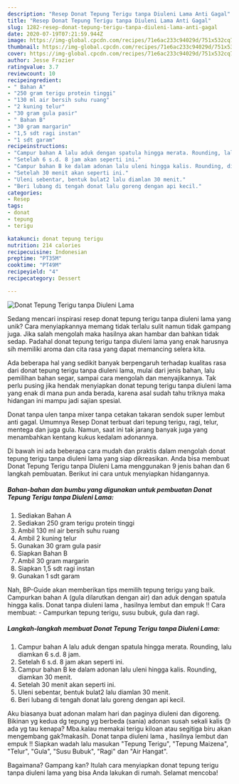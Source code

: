 ```yaml
---
description: "Resep Donat Tepung Terigu tanpa Diuleni Lama Anti Gagal"
title: "Resep Donat Tepung Terigu tanpa Diuleni Lama Anti Gagal"
slug: 1282-resep-donat-tepung-terigu-tanpa-diuleni-lama-anti-gagal
date: 2020-07-19T07:21:59.944Z
image: https://img-global.cpcdn.com/recipes/71e6ac233c94029d/751x532cq70/donat-tepung-terigu-tanpa-diuleni-lama-foto-resep-utama.jpg
thumbnail: https://img-global.cpcdn.com/recipes/71e6ac233c94029d/751x532cq70/donat-tepung-terigu-tanpa-diuleni-lama-foto-resep-utama.jpg
cover: https://img-global.cpcdn.com/recipes/71e6ac233c94029d/751x532cq70/donat-tepung-terigu-tanpa-diuleni-lama-foto-resep-utama.jpg
author: Jesse Frazier
ratingvalue: 3.7
reviewcount: 10
recipeingredient:
- " Bahan A"
- "250 gram terigu protein tinggi"
- "130 ml air bersih suhu ruang"
- "2 kuning telur"
- "30 gram gula pasir"
- " Bahan B"
- "30 gram margarin"
- "1,5 sdt ragi instan"
- "1 sdt garam"
recipeinstructions:
- "Campur bahan A lalu aduk dengan spatula hingga merata. Rounding, lalu diamkan 6 s.d. 8 jam."
- "Setelah 6 s.d. 8 jam akan seperti ini."
- "Campur bahan B ke dalam adonan lalu uleni hingga kalis. Rounding, diamkan 30 menit."
- "Setelah 30 menit akan seperti ini."
- "Uleni sebentar, bentuk bulat2 lalu diamlan 30 menit."
- "Beri lubang di tengah donat lalu goreng dengan api kecil."
categories:
- Resep
tags:
- donat
- tepung
- terigu

katakunci: donat tepung terigu 
nutrition: 214 calories
recipecuisine: Indonesian
preptime: "PT35M"
cooktime: "PT49M"
recipeyield: "4"
recipecategory: Dessert

---
```



![Donat Tepung Terigu tanpa Diuleni Lama](https://img-global.cpcdn.com/recipes/71e6ac233c94029d/751x532cq70/donat-tepung-terigu-tanpa-diuleni-lama-foto-resep-utama.jpg)

Sedang mencari inspirasi resep donat tepung terigu tanpa diuleni lama yang unik? Cara menyiapkannya memang tidak terlalu sulit namun tidak gampang juga. Jika salah mengolah maka hasilnya akan hambar dan bahkan tidak sedap. Padahal donat tepung terigu tanpa diuleni lama yang enak harusnya sih memiliki aroma dan cita rasa yang dapat memancing selera kita.

Ada beberapa hal yang sedikit banyak berpengaruh terhadap kualitas rasa dari donat tepung terigu tanpa diuleni lama, mulai dari jenis bahan, lalu pemilihan bahan segar, sampai cara mengolah dan menyajikannya. Tak perlu pusing jika hendak menyiapkan donat tepung terigu tanpa diuleni lama yang enak di mana pun anda berada, karena asal sudah tahu triknya maka hidangan ini mampu jadi sajian spesial.

Donat tanpa ulen tanpa mixer tanpa cetakan takaran sendok super lembut anti gagal. Umumnya Resep Donat terbuat dari tepung terigu, ragi, telur, mentega dan juga gula. Namun, saat ini tak jarang banyak juga yang menambahkan kentang kukus kedalam adonannya.


Di bawah ini ada beberapa cara mudah dan praktis dalam mengolah donat tepung terigu tanpa diuleni lama yang siap dikreasikan. Anda bisa membuat Donat Tepung Terigu tanpa Diuleni Lama menggunakan 9 jenis bahan dan 6 langkah pembuatan. Berikut ini cara untuk menyiapkan hidangannya.

<!--inarticleads1-->

##### Bahan-bahan dan bumbu yang digunakan untuk pembuatan Donat Tepung Terigu tanpa Diuleni Lama:

1. Sediakan  Bahan A
1. Sediakan 250 gram terigu protein tinggi
1. Ambil 130 ml air bersih suhu ruang
1. Ambil 2 kuning telur
1. Gunakan 30 gram gula pasir
1. Siapkan  Bahan B
1. Ambil 30 gram margarin
1. Siapkan 1,5 sdt ragi instan
1. Gunakan 1 sdt garam


Nah, BP-Guide akan memberikan tips memilih tepung terigu yang baik. Campurkan bahan A (gula dilarutkan dengan air) dan aduk dengan spatula hingga kalis. Donat tanpa diuleni lama , hasilnya lembut dan empuk !! Cara membuat: - Campurkan tepung terigu, susu bubuk, gula dan ragi. 

<!--inarticleads2-->

##### Langkah-langkah membuat Donat Tepung Terigu tanpa Diuleni Lama:

1. Campur bahan A lalu aduk dengan spatula hingga merata. Rounding, lalu diamkan 6 s.d. 8 jam.
1. Setelah 6 s.d. 8 jam akan seperti ini.
1. Campur bahan B ke dalam adonan lalu uleni hingga kalis. Rounding, diamkan 30 menit.
1. Setelah 30 menit akan seperti ini.
1. Uleni sebentar, bentuk bulat2 lalu diamlan 30 menit.
1. Beri lubang di tengah donat lalu goreng dengan api kecil.


Aku biasanya buat adonan malam hari dan paginya diuleni dan digoreng. Bikinan yg kedua dg tepung yg berbeda (sania) adonan susah sekali kalis 😓 ada yg tau kenapa? Mba.kalau memakai terigu kiloan atau segitiga biru akan mengembang gak?makasih. Donat tanpa diuleni lama , hasilnya lembut dan empuk !! Siapkan wadah lalu masukan &#34;Tepung Terigu&#34;, &#34;Tepung Maizena&#34;, &#34;Telur&#34;, &#34;Gula&#34;, &#34;Susu Bubuk&#34;, &#34;Ragi&#34; dan &#34;Air Hangat&#34;. 

Bagaimana? Gampang kan? Itulah cara menyiapkan donat tepung terigu tanpa diuleni lama yang bisa Anda lakukan di rumah. Selamat mencoba!
